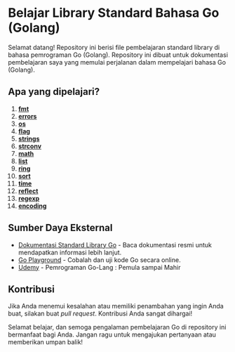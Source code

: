 # Belajar Library Standard Bahasa Go (Golang)

Selamat datang! Repository ini berisi file pembelajaran standard library di bahasa pemrograman Go (Golang). Repository ini dibuat untuk dokumentasi pembelajaran saya yang memulai perjalanan dalam mempelajari bahasa Go (Golang).

## Apa yang dipelajari?

1. **[fmt](https://pkg.go.dev/fmt)**
2. **[errors](https://pkg.go.dev/errors)**
3. **[os](https://pkg.go.dev/os)**
4. **[flag](https://pkg.go.dev/pkg/flag)**
5. **[strings](https://pkg.go.dev/pkg/strings)**
6. **[strconv](https://pkg.go.dev/pkg/strconv)**
7. **[math](https://pkg.go.dev/pkg/math)**
8. **[list](https://pkg.go.dev/pkg/container/list)**
9. **[ring](https://pkg.go.dev/pkg/container/ring)**
10. **[sort](https://pkg.go.dev/pkg/sort)**
11. **[time](https://pkg.go.dev/pkg/time)**
12. **[reflect](https://pkg.go.dev/pkg/reflect)**
13. **[regexp](https://pkg.go.dev/pkg/regexp)**
14. **[encoding](https://pkg.go.dev/encoding)**

## Sumber Daya Eksternal

- [Dokumentasi Standard Library Go](https://pkg.go.dev/std) - Baca dokumentasi resmi untuk mendapatkan informasi lebih lanjut.
- [Go Playground](https://play.golang.org/) - Cobalah dan uji kode Go secara online.
- [Udemy](https://www.udemy.com/course/pemrograman-go-lang-pemula-sampai-mahir/) - Pemrograman Go-Lang : Pemula sampai Mahir

## Kontribusi

Jika Anda menemui kesalahan atau memiliki penambahan yang ingin Anda buat, silakan buat _pull request_. Kontribusi Anda sangat dihargai!

Selamat belajar, dan semoga pengalaman pembelajaran Go di repository ini bermanfaat bagi Anda. Jangan ragu untuk mengajukan pertanyaan atau memberikan umpan balik!